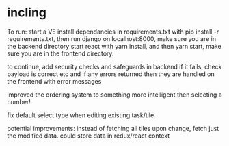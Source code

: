 # incling

To run: start a VE install dependancies in requirements.txt with pip install -r requirements.txt, then run django on localhost:8000, make sure you are in the backend directory
start react with yarn install, and then yarn start, make sure you are in the frontend directory. 

to continue, add security checks and safeguards in backend if it fails, check payload is correct etc and if any errors returned then they are handled on the frontend with error messages

improved the ordering system to something more intelligent then selecting a number!

fix default select type when editing existing task/tile

potential improvements: instead of fetching all tiles upon change, fetch just the modified data. could store data in redux/react context